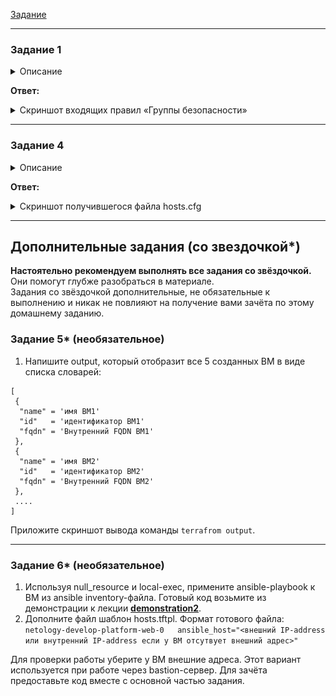 [Задание](https://github.com/netology-code/ter-homeworks/blob/main/03/hw-03.md)

------

### Задание 1

<details><summary>Описание</summary>

1. Изучите проект.
2. Заполните файл personal.auto.tfvars.
3. Инициализируйте проект, выполните код. Он выполнится, даже если доступа к preview нет.

Примечание. Если у вас не активирован preview-доступ к функционалу «Группы безопасности» в Yandex Cloud, запросите доступ у поддержки облачного провайдера. Обычно его выдают в течение 24-х часов.

Приложите скриншот входящих правил «Группы безопасности» в ЛК Yandex Cloud или скриншот отказа в предоставлении доступа к preview-версии.

</details>

**Ответ:**

<details><summary>Скриншот входящих правил «Группы безопасности»</summary>

![img.png](img.png)

</details>

------

### Задание 4

<details><summary>Описание</summary>

1. В файле ansible.tf создайте inventory-файл для ansible.
Используйте функцию tepmplatefile и файл-шаблон для создания ansible inventory-файла из лекции.
Готовый код возьмите из демонстрации к лекции [**demonstration2**](https://github.com/netology-code/ter-homeworks/tree/main/03/demonstration2).
Передайте в него в качестве переменных группы виртуальных машин из задания 2.1, 2.2 и 3.2, т. е. 5 ВМ.
2. Инвентарь должен содержать 3 группы [webservers], [databases], [storage] и быть динамическим, т. е. обработать как группу из 2-х ВМ, так и 999 ВМ.
4. Выполните код. Приложите скриншот получившегося файла. 

Для общего зачёта создайте в вашем GitHub-репозитории новую ветку terraform-03. Закоммитьте в эту ветку свой финальный код проекта, пришлите ссылку на коммит.   
**Удалите все созданные ресурсы**.

</details>

**Ответ:**

<details><summary>Скриншот получившегося файла hosts.cfg</summary>

![img_1.png](img_1.png)

</details>

------

## Дополнительные задания (со звездочкой*)

**Настоятельно рекомендуем выполнять все задания со звёздочкой.** Они помогут глубже разобраться в материале.   
Задания со звёздочкой дополнительные, не обязательные к выполнению и никак не повлияют на получение вами зачёта по этому домашнему заданию. 

### Задание 5* (необязательное)
1. Напишите output, который отобразит все 5 созданных ВМ в виде списка словарей:
``` 
[
 {
  "name" = 'имя ВМ1'
  "id"   = 'идентификатор ВМ1'
  "fqdn" = 'Внутренний FQDN ВМ1'
 },
 {
  "name" = 'имя ВМ2'
  "id"   = 'идентификатор ВМ2'
  "fqdn" = 'Внутренний FQDN ВМ2'
 },
 ....
]
```
Приложите скриншот вывода команды ```terrafrom output```.

------

### Задание 6* (необязательное)

1. Используя null_resource и local-exec, примените ansible-playbook к ВМ из ansible inventory-файла.
Готовый код возьмите из демонстрации к лекции [**demonstration2**](https://github.com/netology-code/ter-homeworks/tree/main/demonstration2).
3. Дополните файл шаблон hosts.tftpl. 
Формат готового файла:
```netology-develop-platform-web-0   ansible_host="<внешний IP-address или внутренний IP-address если у ВМ отсутвует внешний адрес>"```

Для проверки работы уберите у ВМ внешние адреса. Этот вариант используется при работе через bastion-сервер.
Для зачёта предоставьте код вместе с основной частью задания.

